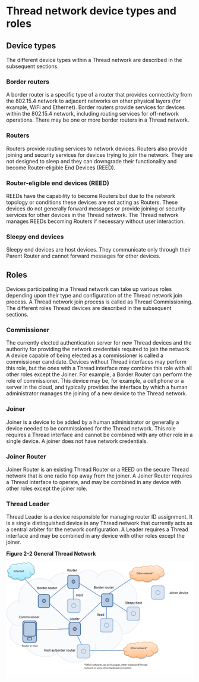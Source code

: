 Thread network device types and roles
============

## Device types

The different device types within a Thread network are described in the subsequent sections.

### Border routers

A border router is a specific type of a router that provides connectivity from the 802.15.4 network to adjacent networks on other physical layers (for example, WiFi and Ethernet). Border routers provide services for devices within the 802.15.4 network, including routing services for off-network operations. There may be one or more border routers in a Thread network.

### Routers

Routers provide routing services to network devices. Routers also provide joining and security services for devices trying to join the network. They are not designed to sleep and they can downgrade their functionality and become Router-eligible End Devices (REED).

### Router-eligible end devices (REED)

REEDs have the capability to become Routers but due to the network topology or conditions these devices are not acting as Routers. These devices do not generally forward messages or provide joining or security services for other devices in the Thread network. The Thread network manages REEDs becoming Routers if necessary without user interaction.

### Sleepy end devices

Sleepy end devices are host devices. They communicate only through their Parent Router and cannot forward messages for other devices.

## Roles

Devices participating in a Thread network can take up various roles depending upon their type and configuration of the Thread network join process. A Thread network join process is called as Thread Commissioning. The different roles Thread devices are described in the subsequent sections.

### Commissioner 

The currently elected authentication server for new Thread devices and the authority for providing the network credentials required to join the network. A device capable of being elected as a commissioner is called a commissioner candidate. Devices without Thread interfaces may perform this role, but the ones with a Thread interface may combine this role with all other roles except the Joiner. For example, a Border Router can perform the role of commissioner. This device may be, for example, a cell phone or a server in the cloud, and typically provides the interface by which a human administrator manages the joining of a new device to the Thread network.

### Joiner

Joiner is a device to be added by a human administrator or generally a device needed to be commissioned for the Thread network. This role requires a Thread interface and cannot be combined with any other role in a single device. A joiner does not have network credentials.

### Joiner Router

Joiner Router is an existing Thread Router or a REED on the secure Thread network that is one radio hop away from the joiner. A Joiner Router requires a Thread interface to operate, and may be combined in any device with other roles except the joiner role.

### Thread Leader

Thread Leader is a device responsible for managing router ID assignment. It is a single distinguished device in any Thread network that currently acts as a central arbiter for the network configuration. A Leader requires a Thread interface and may be combined in any device with other roles except the joiner.

**Figure 2-2 General Thread Network**

![nw-arc](img/Thread_General.png)
